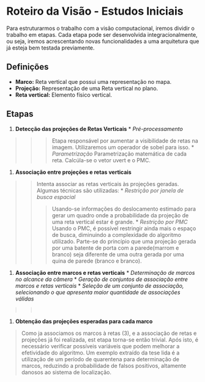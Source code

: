 # Roteiro da Visão - Estudos Iniciais #

Para estruturarmos o trabalho com a visão computacional, iremos dividir o trabalho em etapas. Cada etapa pode ser desenvolvida integracionalmente, ou seja, iremos acrescentando novas funcionalidades a uma arquitetura que já esteja bem testada previamente.

## Definições ##
  * **Marco:** Reta vertical que possui uma representação no mapa.
  * **Projeção:** Representação de uma Reta vertical no plano.
  * **Reta vertical:** Elemento físico vertical.

## Etapas ##
  1. **Detecção das projeções de Retas Verticais**
    * _Pré-processamento_
> > > Etapa responsável por aumentar a visibilidade de retas na imagem. Utilizaremos um operador de sobel para isso.
    * _Parametrização_
> > > Parametrização matemática de cada reta. Calcúla-se o vetor uvert e o PMC.
  1. **Associação entre projeções e retas verticais**

> > Intenta associar as retas verticais às projeções geradas. Algumas técnicas são utilizadas:
    * _Restrição por janela de busca espacial_
> > > Usando-se informações do deslocamento estimado para gerar um quadro onde a probabilidade da projeção de uma reta vertical estar é grande.
    * _Restrição por PMC_
> > > Usando o PMC, é possível restringir ainda mais o espaço de busca, diminuindo a complexidade do algoritmo utilizado. Parte-se do princípio que uma projeção gerada por uma batente de porta com a parede(marrom e branco) seja diferente de uma outra gerada por uma quina de parede (branco e branco).
  1. **Associação entre marcos e retas verticais**
    * _Determinação de marcos no alcance da câmera_
    * _Geração de conjuntos de associação entre marcos e retas verticais_
    * _Seleção de um conjunto de associação, selecionando o que apresenta maior quantidade de associações válidas_

> > ` `
  1. **Obtenção das projeções esperadas para cada marco**

> Como ja associamos os marcos à retas (3), e a associação de retas e projeções já foi realizada, est etapa torna-se então trivial.
> Após isto, é necessário verificar possíveis variáveis que podem melhorar a efetividade do algoritmo. Um exemplo extraído da tese lida é a utilização de um período de quarentena para determinação de marcos, reduzindo a probabilidade de falsos positivos, altamente danosos ao sistema de localização.